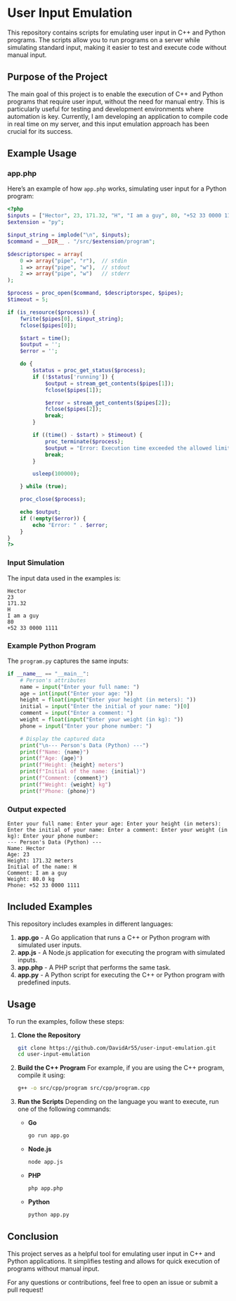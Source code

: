 # User Input Emulation

This repository contains scripts for emulating user input in C++ and Python programs. The scripts allow you to run programs on a server while simulating standard input, making it easier to test and execute code without manual input.

## Purpose of the Project

The main goal of this project is to enable the execution of C++ and Python programs that require user input, without the need for manual entry. This is particularly useful for testing and development environments where automation is key. Currently, I am developing an application to compile code in real time on my server, and this input emulation approach has been crucial for its success.

## Example Usage

### app.php

Here’s an example of how `app.php` works, simulating user input for a Python program:

```php
<?php
$inputs = ["Hector", 23, 171.32, "H", "I am a guy", 80, "+52 33 0000 1111"];
$extension = "py";

$input_string = implode("\n", $inputs);
$command = __DIR__ . "/src/$extension/program";

$descriptorspec = array(
    0 => array("pipe", "r"),  // stdin
    1 => array("pipe", "w"),  // stdout
    2 => array("pipe", "w")   // stderr
);

$process = proc_open($command, $descriptorspec, $pipes);
$timeout = 5;

if (is_resource($process)) {
    fwrite($pipes[0], $input_string);
    fclose($pipes[0]);

    $start = time();
    $output = '';
    $error = '';

    do {
        $status = proc_get_status($process);
        if (!$status['running']) {
            $output = stream_get_contents($pipes[1]);
            fclose($pipes[1]);

            $error = stream_get_contents($pipes[2]);
            fclose($pipes[2]);
            break;
        }

        if ((time() - $start) > $timeout) {
            proc_terminate($process);
            $output = "Error: Execution time exceeded the allowed limit of $timeout seconds.";
            break;
        }

        usleep(100000);

    } while (true);

    proc_close($process);

    echo $output;
    if (!empty($error)) {
        echo "Error: " . $error;
    }
}
?>
```

### Input Simulation

The input data used in the examples is:

```plaintext
Hector
23
171.32
H
I am a guy
80
+52 33 0000 1111
```

### Example Python Program

The `program.py` captures the same inputs:

```python
if __name__ == "__main__":
    # Person's attributes
    name = input("Enter your full name: ")
    age = int(input("Enter your age: "))
    height = float(input("Enter your height (in meters): "))
    initial = input("Enter the initial of your name: ")[0]
    comment = input("Enter a comment: ")
    weight = float(input("Enter your weight (in kg): "))
    phone = input("Enter your phone number: ")

    # Display the captured data
    print("\n--- Person's Data (Python) ---")
    print(f"Name: {name}")
    print(f"Age: {age}")
    print(f"Height: {height} meters")
    print(f"Initial of the name: {initial}")
    print(f"Comment: {comment}")
    print(f"Weight: {weight} kg")
    print(f"Phone: {phone}")
```

### Output expected

```plaintext
Enter your full name: Enter your age: Enter your height (in meters): Enter the initial of your name: Enter a comment: Enter your weight (in kg): Enter your phone number: 
--- Person's Data (Python) ---
Name: Hector
Age: 23
Height: 171.32 meters
Initial of the name: H
Comment: I am a guy
Weight: 80.0 kg
Phone: +52 33 0000 1111
```

## Included Examples

This repository includes examples in different languages:

1. **app.go** - A Go application that runs a C++ or Python program with simulated user inputs.
2. **app.js** - A Node.js application for executing the program with simulated inputs.
3. **app.php** - A PHP script that performs the same task.
4. **app.py** - A Python script for executing the C++ or Python program with predefined inputs.

## Usage

To run the examples, follow these steps:

1. **Clone the Repository**
   ```bash
   git clone https://github.com/DavidAr55/user-input-emulation.git
   cd user-input-emulation
   ```

2. **Build the C++ Program**
   For example, if you are using the C++ program, compile it using:
   ```bash
   g++ -o src/cpp/program src/cpp/program.cpp
   ```

3. **Run the Scripts**
   Depending on the language you want to execute, run one of the following commands:

   - **Go**
     ```bash
     go run app.go
     ```

   - **Node.js**
     ```bash
     node app.js
     ```

   - **PHP**
     ```bash
     php app.php
     ```

   - **Python**
     ```bash
     python app.py
     ```

## Conclusion

This project serves as a helpful tool for emulating user input in C++ and Python applications. It simplifies testing and allows for quick execution of programs without manual input.

For any questions or contributions, feel free to open an issue or submit a pull request!